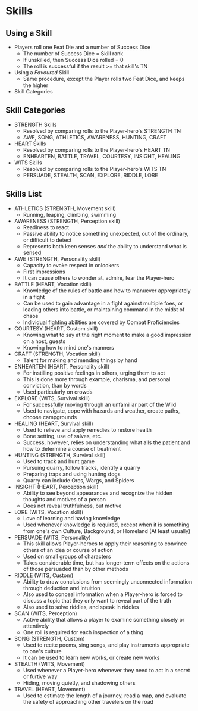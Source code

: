 # Skills

## Using a Skill
- Players roll one Feat Die and a number of Success Dice
  - The number of Success Dice = Skill rank
  - If unskilled, then Success Dice rolled = 0
  - The roll is successful if the result >= that skill's TN
- Using a *Favoured* Skill
  - Same procedure, except the Player rolls two Feat Dice, and keeps the higher
- Skill Categories

## Skill Categories
- STRENGTH Skills
  - Resolved by comparing rolls to the Player-hero's STRENGTH TN
  - AWE, SONG, ATHLETICS, AWARENESS, HUNTING, CRAFT
- HEART Skills
  - Resolved by comparing rolls to the Player-hero's HEART TN
  - ENHEARTEN, BATTLE, TRAVEL, COURTESY, INSIGHT, HEALING
- WITS Skills
  - Resolved by comparing rolls to the Player-hero's WITS TN
  - PERSUADE, STEALTH, SCAN, EXPLORE, RIDDLE, LORE


## Skills List
- ATHLETICS (STRENGTH, Movement skill)
  - Running, leaping, climbing, swimming
- AWARENESS (STRENGTH, Perception skill)
  - Readiness to react
  - Passive ability to notice something unexpected, out of the ordinary, or difficult to detect
  - Represents both keen senses *and* the ability to understand what is sensed
- AWE (STRENGTH, Personality skill)
  - Capacity to evoke respect in onlookers
  - First impressions
  - It can cause others to wonder at, admire, fear the Player-hero
- BATTLE (HEART, Vocation skill)
  - Knowledge of the rules of battle and how to manuever appropriately in a fight
  - Can be used to gain advantage in a fight against multiple foes, or leading others into battle, or maintaining command in the midst of chaos
  - Individual fighting abilities are covered by Combat Proficiencies
- COURTESY (HEART, Custom skill)
  - Knowing what to say at the right moment to make a good impression on a host, guests
  - Knowing how to mind one's manners
- CRAFT (STRENGTH, Vocation skill)
  - Talent for making and mending things by hand
- ENHEARTEN (HEART, Personality skill)
  - For instilling positive feelings in others, urging them to act
  - This is done more through example, charisma, and personal conviction, than by words
  - Used particularly on crowds
- EXPLORE (WITS, Survival skill)
  - For successfully moving through an unfamiliar part of the Wild
  - Used to navigate, cope with hazards and weather, create paths, choose campgrounds
- HEALING (HEART, Survival skill)
  - Used to relieve and apply remedies to restore health
  - Bone setting, use of salves, etc.
  - Success, however, relies on understanding what ails the patient and how to determine a course of treatment
- HUNTING (STRENGTH, Survival skill)
  - Used to track and hunt game
  - Pursuing quarry, follow tracks, identify a quarry
  - Preparing traps and using hunting dogs
  - Quarry can include Orcs, Wargs, and Spiders
- INSIGHT (HEART, Perception skill)
  - Ability to see beyond appearances and recognize the hidden thoughts and motives of a person
  - Does not reveal truthfulness, but motive
- LORE (WITS, Vocation skill)(
  - Love of learning and having knowledge
  - Used whenever knowledge is required, except when it is something from one's own Culture, Background, or Homeland (At least usually)
- PERSUADE (WITS, Personality)
  - This skill allows Player-heroes to apply their reasoning to convince others of an idea or course of action
  - Used on small groups of characters
  - Takes considerable time, but has longer-term effects on the actions of those persuaded than by other methods
- RIDDLE (WITS, Custom)
  - Ability to draw conclusions from seemingly unconnected information through deduction and intuition
  - Also used to conceal information when a Player-hero is forced to discuss a topic that they only want to reveal part of the truth
  - Also used to solve riddles, and speak in riddles
- SCAN (WITS, Perception)
  - Active ability that allows a player to examine something closely or attentively
  - One roll is required for each inspection of a thing
- SONG (STRENGTH, Custom)
  - Used to recite poems, sing songs, and play instruments appropriate to one's culture
  - It can be used to learn new works, or create new works
- STEALTH (WITS, Movement)
  - Used whenever a Player-hero whenever they need to act in a secret or furtive way
  - Hiding, moving quietly, and shadowing others
- TRAVEL (HEART, Movement)
  - Used to estimate the length of a journey, read a map, and evaluate the safety of approaching other travelers on the road